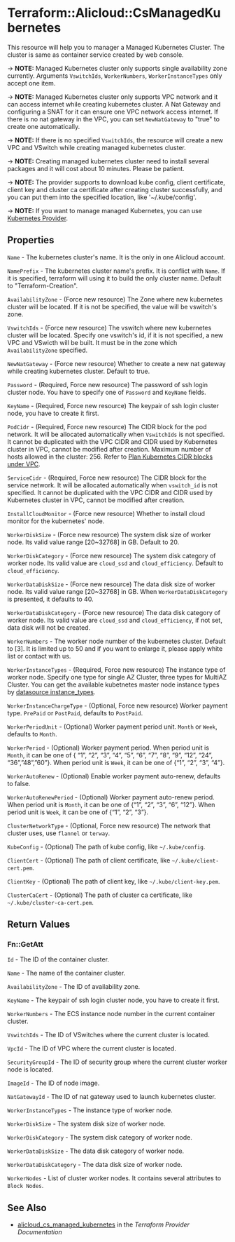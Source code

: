 # Terraform::Alicloud::CsManagedKubernetes

This resource will help you to manager a Managed Kubernetes Cluster. The cluster is same as container service created by web console.

-> **NOTE:** Managed Kubernetes cluster only supports single availability zone currently. Arguments `VswitchIds`, `WorkerNumbers`, `WorkerInstanceTypes` only accept one item.

-> **NOTE:** Managed Kubernetes cluster only supports VPC network and it can access internet while creating kubernetes cluster.
A Nat Gateway and configuring a SNAT for it can ensure one VPC network access internet. If there is no nat gateway in the
VPC, you can set `NewNatGateway` to "true" to create one automatically.

-> **NOTE:** If there is no specified `VswitchIds`, the resource will create a new VPC and VSwitch while creating managed kubernetes cluster.

-> **NOTE:** Creating managed kubernetes cluster need to install several packages and it will cost about 10 minutes. Please be patient.

-> **NOTE:** The provider supports to download kube config, client certificate, client key and cluster ca certificate
after creating cluster successfully, and you can put them into the specified location, like '~/.kube/config'.

-> **NOTE:** If you want to manage managed Kubernetes, you can use [Kubernetes Provider](https://www.terraform.io/docs/providers/kubernetes/index.html).

## Properties

`Name` - The kubernetes cluster's name. It is the only in one Alicloud account.

`NamePrefix` - The kubernetes cluster name's prefix. It is conflict with `Name`. If it is specified, terraform will using it to build the only cluster name. Default to "Terraform-Creation".

`AvailabilityZone` - (Force new resource) The Zone where new kubernetes cluster will be located. If it is not be specified, the value will be vswitch's zone.

`VswitchIds` - (Force new resource) The vswitch where new kubernetes cluster will be located. Specify one vswitch's id, if it is not specified, a new VPC and VSwicth will be built. It must be in the zone which `AvailabilityZone` specified.

`NewNatGateway` - (Force new resource) Whether to create a new nat gateway while creating kubernetes cluster. Default to true.

`Password` - (Required, Force new resource) The password of ssh login cluster node. You have to specify one of `Password` and `KeyName` fields.

`KeyName` - (Required, Force new resource) The keypair of ssh login cluster node, you have to create it first.

`PodCidr` - (Required, Force new resource) The CIDR block for the pod network. It will be allocated automatically when `VswitchIds` is not specified.
It cannot be duplicated with the VPC CIDR and CIDR used by Kubernetes cluster in VPC, cannot be modified after creation.
Maximum number of hosts allowed in the cluster: 256. Refer to [Plan Kubernetes CIDR blocks under VPC](https://www.alibabacloud.com/help/doc-detail/64530.htm).

`ServiceCidr` - (Required, Force new resource) The CIDR block for the service network.  It will be allocated automatically when `vswitch_id` is not specified.
It cannot be duplicated with the VPC CIDR and CIDR used by Kubernetes cluster in VPC, cannot be modified after creation.

`InstallCloudMonitor` - (Force new resource) Whether to install cloud monitor for the kubernetes' node.

`WorkerDiskSize` - (Force new resource) The system disk size of worker node. Its valid value range [20~32768] in GB. Default to 20.

`WorkerDiskCategory` - (Force new resource) The system disk category of worker node. Its valid value are `cloud_ssd` and `cloud_efficiency`. Default to `cloud_efficiency`.

`WorkerDataDiskSize` - (Force new resource) The data disk size of worker node. Its valid value range [20~32768] in GB. When `WorkerDataDiskCategory` is presented, it defaults to 40.

`WorkerDataDiskCategory` - (Force new resource) The data disk category of worker node. Its valid value are `cloud_ssd` and `cloud_efficiency`, if not set, data disk will not be created.

`WorkerNumbers` - The worker node number of the kubernetes cluster. Default to [3]. It is limited up to 50 and if you want to enlarge it, please apply white list or contact with us.

`WorkerInstanceTypes` - (Required, Force new resource) The instance type of worker node. Specify one type for single AZ Cluster, three types for MultiAZ Cluster.
You can get the available kubetnetes master node instance types by [datasource instance_types](https://www.terraform.io/docs/providers/alicloud/d/instance_types.html#kubernetes_node_role).

`WorkerInstanceChargeType` - (Optional, Force new resource) Worker payment type. `PrePaid` or `PostPaid`, defaults to `PostPaid`.

`WorkerPeriodUnit` - (Optional) Worker payment period unit. `Month` or `Week`, defaults to `Month`.

`WorkerPeriod` - (Optional) Worker payment period. When period unit is `Month`, it can be one of { “1”, “2”, “3”, “4”, “5”, “6”, “7”, “8”, “9”, “12”, “24”, “36”,”48”,”60”}.  When period unit is `Week`, it can be one of {“1”, “2”, “3”, “4”}.

`WorkerAutoRenew` - (Optional) Enable worker payment auto-renew, defaults to false.

`WorkerAutoRenewPeriod` - (Optional) Worker payment auto-renew period. When period unit is `Month`, it can be one of {“1”, “2”, “3”, “6”, “12”}.  When period unit is `Week`, it can be one of {“1”, “2”, “3”}.

`ClusterNetworkType` - (Optional, Force new resource) The network that cluster uses, use `flannel` or `terway`.

`KubeConfig` - (Optional) The path of kube config, like `~/.kube/config`.

`ClientCert` - (Optional) The path of client certificate, like `~/.kube/client-cert.pem`.

`ClientKey` - (Optional) The path of client key, like `~/.kube/client-key.pem`.

`ClusterCaCert` - (Optional) The path of cluster ca certificate, like `~/.kube/cluster-ca-cert.pem`.


## Return Values

### Fn::GetAtt

`Id` - The ID of the container cluster.

`Name` - The name of the container cluster.

`AvailabilityZone` - The ID of availability zone.

`KeyName` - The keypair of ssh login cluster node, you have to create it first.

`WorkerNumbers` - The ECS instance node number in the current container cluster.

`VswitchIds` - The ID of VSwitches where the current cluster is located.

`VpcId` - The ID of VPC where the current cluster is located.

`SecurityGroupId` - The ID of security group where the current cluster worker node is located.

`ImageId` - The ID of node image.

`NatGatewayId` - The ID of nat gateway used to launch kubernetes cluster.

`WorkerInstanceTypes` - The instance type of worker node.

`WorkerDiskSize` - The system disk size of worker node.

`WorkerDiskCategory` - The system disk category of worker node.

`WorkerDataDiskSize` - The data disk category of worker node.

`WorkerDataDiskCategory` - The data disk size of worker node.

`WorkerNodes` - List of cluster worker nodes. It contains several attributes to `Block Nodes`.

## See Also

* [alicloud_cs_managed_kubernetes](https://www.terraform.io/docs/providers/alicloud/r/cs_managed_kubernetes.html) in the _Terraform Provider Documentation_